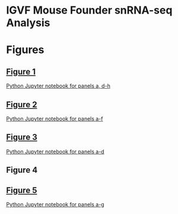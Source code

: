 # IGVF Mouse Founder snRNA-seq Analysis

# Figures
## [Figure 1](https://github.com/erebboah/8cube_paper/blob/main/fig1/Fig1_8cube_01-28-25_pct_degs.pdf)
[Python Jupyter notebook for panels a, d-h](https://github.com/erebboah/8cube_paper/blob/main/notebooks/Fig1.ipynb)

## [Figure 2](https://github.com/erebboah/8cube_paper/blob/main/fig2/Fig2_8cube_01-29-25.pdf)
[Python Jupyter notebook for panels a-f](https://github.com/erebboah/8cube_paper/blob/main/notebooks/Fig2.ipynb)

## [Figure 3](https://github.com/erebboah/8cube_paper/blob/main/fig3/Fig3_8cube_02-08-25.pdf)
[Python Jupyter notebook for panels a-d](https://github.com/erebboah/8cube_paper/blob/main/notebooks/Fig3.ipynb)

## Figure 4

## [Figure 5](https://github.com/erebboah/8cube_paper/blob/main/fig5/Fig5_8cube_02-03-25.pdf)
[Python Jupyter notebook for panels a-g](https://github.com/erebboah/8cube_paper/blob/main/notebooks/Fig5.ipynb)
